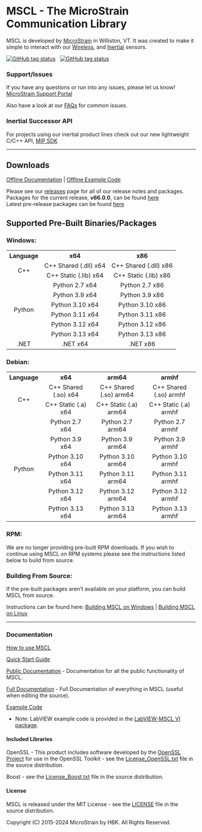 # MSCL - The MicroStrain Communication Library

MSCL is developed by [MicroStrain](https://microstrain.com) in Williston, VT. It was created to make it simple to interact with our
[Wireless](https://www.microstrain.com/wireless), and [Inertial](https://www.microstrain.com/inertial) sensors.

[![GitHub tag status](https://img.shields.io/github/checks-status/LORD-MicroStrain/MSCL/v66.0.0?label=v66.0.0)](https://github.com/LORD-MicroStrain/MSCL/releases/v66.0.0/) &nbsp;
[![GitHub tag status](https://img.shields.io/github/checks-status/LORD-MicroStrain/MSCL/latest?label=latest)](https://github.com/LORD-MicroStrain/MSCL/releases/latest/)

### Support/Issues

If you have any questions or run into any issues, please let us know! [MicroStrain Support Portal](https://support.microstrain.com)

Also have a look at our [FAQs](FAQs.md) for common issues.

### Inertial Successor API

For projects using our inertial product lines check out our new lightweight C/C++ API, [MIP SDK](https://github.com/LORD-MicroStrain/mip_sdk)

---

## Downloads

[Offline Documentation](https://github.com/LORD-MicroStrain/MSCL/releases/download/v66.0.1/MSCL_Documentation_v66.0.1.zip) |
[Offline Example Code](https://github.com/LORD-MicroStrain/MSCL/releases/download/v66.0.1/MSCL_Examples_v66.0.1.zip)

Please see our [releases](https://github.com/LORD-MicroStrain/MSCL/releases) page for all of our release notes and packages.</br>
Packages for the current release, <b>v66.0.0</b>, can be found [here](https://github.com/LORD-MicroStrain/MSCL/releases/tag/v66.0.0)</br>
Latest pre-release packages can be found [here](https://github.com/LORD-MicroStrain/MSCL/releases/tag/latest)</br>

## Supported Pre-Built Binaries/Packages

### Windows:

<table>
  <colgroup/>
  <colgroup/>
  <colgroup/>
  <tr>
    <th> Language </th>
    <th> x64 </th>
    <th> x86 </th>
  </tr>
  <tr align="center">
    <td rowspan="2"> C++ </td>
    <td> C++ Shared (.dll) x64 </td>
    <td> C++ Shared (.dll) x86 </td>
  </tr>
  <tr align="center">
    <td> C++ Static (.lib) x64 </td>
    <td> C++ Static (.lib) x86 </td>
  </tr>
  <tr align="center">
    <td rowspan="6"> Python </td>
    <td> Python 2.7 x64 </td>
    <td> Python 2.7 x86 </td>
  </tr>
  <tr align="center">
    <td> Python 3.9 x64 </td>
    <td> Python 3.9 x86 </td>
  </tr>
  <tr align="center">
    <td> Python 3.10 x64 </td>
    <td> Python 3.10 x86 </td>
  </tr>
  <tr align="center">
    <td> Python 3.11 x64 </td>
    <td> Python 3.11 x86 </td>
  </tr>
  <tr align="center">
    <td> Python 3.12 x64 </td>
    <td> Python 3.12 x86 </td>
  </tr>
  <tr align="center">
    <td> Python 3.13 x64 </td>
    <td> Python 3.13 x86 </td>
  </tr>
  <tr align="center">
    <td> .NET </td>
    <td> .NET x64 </td>
    <td> .NET x86 </td>
  </tr>
</table>

### Debian:

<table>
  <colgroup/>
  <colgroup/>
  <colgroup/>
  <colgroup/>
  <tr>
    <th> Language </th>
    <th> x64 </th>
    <th> arm64 </th>
    <th> armhf </th>
  </tr>
  <tr align="center">
    <td rowspan="2"> C++ </td>
    <td> C++ Shared (.so) x64 </td>
    <td> C++ Shared (.so) arm64 </td>
    <td> C++ Shared (.so) armhf </td>
  </tr>
  <tr align="center">
    <td> C++ Static (.a) x64 </td>
    <td> C++ Static (.a) arm64 </td>
    <td> C++ Static (.a) armhf </td>
  </tr>
  <tr align="center">
    <td rowspan="6"> Python </td>
    <td> Python 2.7 x64 </td>
    <td> Python 2.7 arm64 </td>
    <td> Python 2.7 armhf </td>
  </tr>
  <tr align="center">
    <td> Python 3.9 x64 </td>
    <td> Python 3.9 arm64 </td>
    <td> Python 3.9 armhf </td>
  </tr>
  <tr align="center">
    <td> Python 3.10 x64 </td>
    <td> Python 3.10 arm64 </td>
    <td> Python 3.10 armhf </td>
  </tr>
  <tr align="center">
    <td> Python 3.11 x64 </td>
    <td> Python 3.11 arm64 </td>
    <td> Python 3.11 armhf </td>
  </tr>
  <tr align="center">
    <td> Python 3.12 x64 </td>
    <td> Python 3.12 arm64 </td>
    <td> Python 3.12 armhf </td>
  </tr>
  <tr align="center">
    <td> Python 3.13 x64 </td>
    <td> Python 3.13 arm64 </td>
    <td> Python 3.13 armhf </td>
  </tr>
</table>

### RPM:

We are no longer providing pre-built RPM downloads. If you wish to continue using MSCL on RPM systems please see the instructions listed below to build
from source.

### Building From Source:

If the pre-built packages aren't available on your platform, you can build MSCL from source.

Instructions can be found here:
[Building MSCL on Windows](BuildScripts/buildReadme_Windows.md) |
[Building MSCL on Linux](BuildScripts/buildReadme_Linux.md)

---

### Documentation

[How to use MSCL](HowToUseMSCL.md)

[Quick Start Guide](https://lord-microstrain.github.io/MSCL/Documentation/Getting%20Started/index.html)

[Public Documentation](https://lord-microstrain.github.io/MSCL/Documentation/MSCL%20API%20Documentation/index.html) - Documentation for all the public
functionality of MSCL.

[Full Documentation](https://lord-microstrain.github.io/MSCL/Documentation/MSCL%20Documentation/index.html) - Full Documentation of everything in MSCL
(useful when editing the source).

[Example Code](MSCL_Examples)

* Note: LabVIEW example code is provided in the [LabVIEW-MSCL VI package](https://github.com/LORD-MicroStrain/LabVIEW-MSCL).

#### Included Libraries

OpenSSL - This product includes software developed by the [OpenSSL Project](https://www.openssl.org/) for use in the OpenSSL Toolkit - see the
[License_OpenSSL.txt](License_OpenSSL.txt) file in the source distribution.

Boost - see the [License_Boost.txt](License_Boost.txt) file in the source distribution.

#### License

MSCL is released under the MIT License - see the [LICENSE](LICENSE) file in the source distribution.

Copyright (C) 2015-2024 MicroStrain by HBK. All Rights Reserved.
